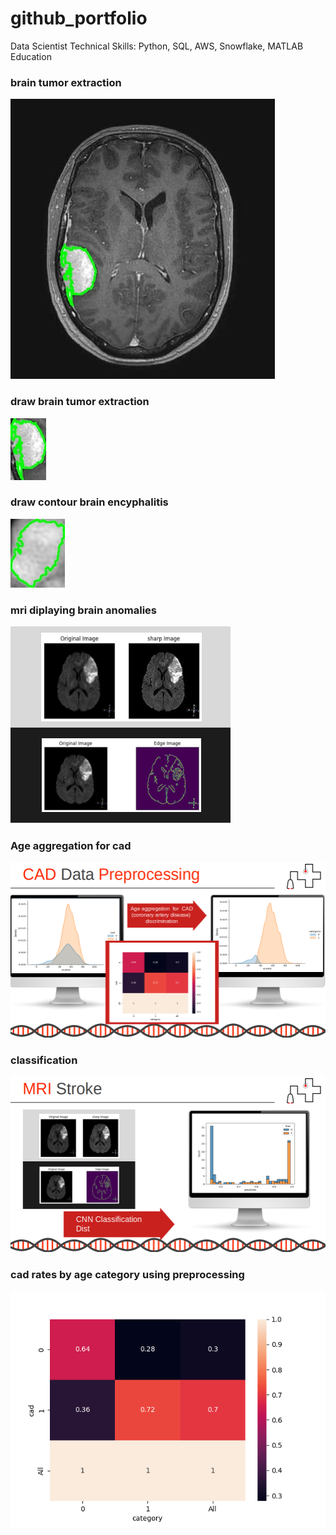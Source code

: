 # github_portfolio

Data Scientist
Technical Skills: Python, SQL, AWS, Snowflake, MATLAB
Education

### brain tumor extraction

![Alt text](assets/img/extracted_tumor.jpg)


### draw brain tumor extraction

![Alt text](assets/img/contour_tumor.jpg)

### draw contour brain encyphalitis  

![Alt text](assets/img/contour_enc.jpg)




### mri diplaying brain anomalies 


![Alt text](assets/img/mri.png)

### Age aggregation for cad 
![Alt text](assets/img/aggregation.png)

### classification 


![Alt text](assets/img/classification.png)


###  cad rates by age category using preprocessing
![Alt text](assets/img/table.png)



